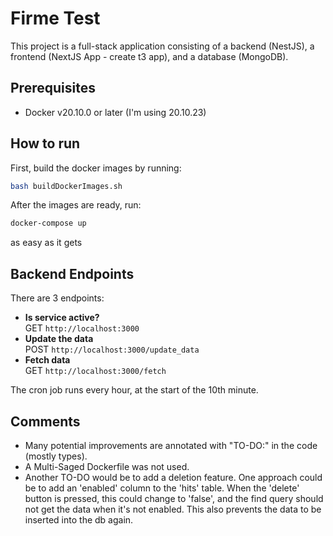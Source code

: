 # Firme Test

This project is a full-stack application consisting of a backend (NestJS), a frontend (NextJS App - create t3 app), and a database (MongoDB).

## Prerequisites

- Docker v20.10.0 or later (I'm using 20.10.23)

## How to run

First, build the docker images by running:

```bash
bash buildDockerImages.sh
```

After the images are ready, run:

```bash
docker-compose up
```

as easy as it gets

## Backend Endpoints

There are 3 endpoints:

- **Is service active?**  
  GET `http://localhost:3000`
- **Update the data**  
  POST `http://localhost:3000/update_data`
- **Fetch data**  
  GET `http://localhost:3000/fetch`

The cron job runs every hour, at the start of the 10th minute.

## Comments

- Many potential improvements are annotated with "TO-DO:" in the code (mostly types).
- A Multi-Saged Dockerfile was not used.
- Another TO-DO would be to add a deletion feature. One approach could be to add an 'enabled' column to the 'hits' table. When the 'delete' button is pressed, this could change to 'false', and the find query should not get the data when it's not enabled. This also prevents the data to be inserted into the db again.

